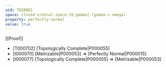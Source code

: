 ```yaml
---
uid: T020881
space: closed-ordinal-space-[0,gamma]-(gamma-<-omega)
property: perfectly-normal
value: true
---
```

[[Proof]]

* [T000702] [Topologically Complete|P000055]
* [I000070] [Metrizable|P000053] => [Perfectly Normal|P000015]
* [I000077] [Topologically Complete|P000055] => [Metrizable|P000053]

